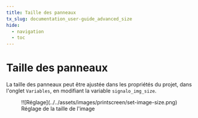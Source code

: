```yaml
---
title: Taille des panneaux
tx_slug: documentation_user-guide_advanced_size
hide:
  - navigation
  - toc
---
```


# Taille des panneaux

La taille des panneaux peut être ajustée dans les propriétés du projet, dans l'onglet `Variables`, en modifiant la variable `signalo_img_size`.

<figure markdown>
  !![Réglage](../../assets/images/printscreen/set-image-size.png)
  <figcaption>Réglage de la taille de l'image</figcaption>
</figure>
